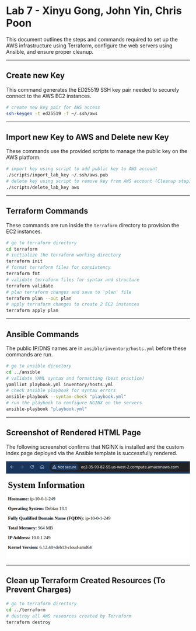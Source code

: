 # Lab 7 - Xinyu Gong, John Yin, Chris Poon

This document outlines the steps and commands required to set up the AWS infrastructure using Terraform, configure the web servers using Ansible, and ensure proper cleanup.

-----

## Create new Key

This command generates the ED25519 SSH key pair needed to securely connect to the AWS EC2 instances.

```sh
# create new key pair for AWS access
ssh-keygen -t ed25519 -f ~/.ssh/aws
```

-----

## Import new Key to AWS and Delete new Key

These commands use the provided scripts to manage the public key on the AWS platform.

```sh
# import key using script to add public key to AWS account
./scripts/import_lab_key ~/.ssh/aws.pub
# delete key using script to remove key from AWS account (Cleanup step)
./scripts/delete_lab_key aws
```

-----

## Terraform Commands

These commands are run inside the `terraform` directory to provision the EC2 instances.

```sh
# go to terraform directory
cd terraform 
# initialize the terraform working directory
terraform init
# format terraform files for consistency
terraform fmt
# validate terraform files for syntax and structure
terraform validate
# plan terraform changes and save to 'plan' file
terraform plan --out plan
# apply terraform changes to create 2 EC2 instances
terraform apply plan
```

-----

## Ansible Commands

The public IP/DNS names are in `ansible/inventory/hosts.yml` before these commands are run.

```sh
# go to ansible directory
cd ../ansible
# validate YAML syntax and formatting (best practice)
yamllint playbook.yml inventory/hosts.yml
# check ansible playbook for syntax errors
ansible-playbook --syntax-check "playbook.yml"
# run the playbook to configure NGINX on the servers
ansible-playbook "playbook.yml"
```

-----

## Screenshot of Rendered HTML Page

The following screenshot confirms that NGINX is installed and the custom index page deployed via the Ansible template is successfully rendered.

![Nginx Site Running](image.png)

-----

## Clean up Terraform Created Resources (To Prevent Charges)

```sh
# go to terraform directory
cd ../terraform 
# destroy all AWS resources created by Terraform
terraform destroy 
```
